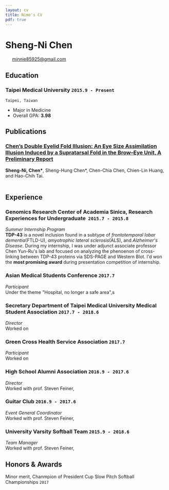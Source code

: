 ```yaml
---
layout: cv
title: Nimo's CV
pdf: true
---
```

# Sheng-Ni __Chen__

<div id="webaddress">
<i class="fi-mail" style="margin-left:1em"></i>
<a href="wn2155@columbia.edu" style="margin-left:0.5em">minnie85925@gmail.com</a>
</div>

## Education

### __Taipei Medical University__ `2015.9 - Present`
```
Taipei, Taiwan
```
- Major in Medicine
- Overall GPA: __3.98__


## Publications

### [__Chen’s Double Eyelid Fold Illusion: An Eye Size Assimilation Illusion Induced by a Supratarsal Fold in the Brow–Eye Unit, A Preliminary Report__](https://www.semanticscholar.org/paper/Chen’s-Double-Eyelid-Fold-Illusion%3A-An-Eye-Size-by-Chen-Chen/98d438dff383e8d70a2e0908f919eb675ce245e5)
__Sheng-Ni, Chen\*__, Sheng-Hung Chen\*, Chen-Chia Chen, Chien-Lin Huang, and Hao-Chih Tai.<br>  


## Experience

### __Genomics Research Center of Academia Sinica, Research Experiences  for Undergraduate__  `2015.7 - 2015.8`
_Summer Internship Program_<br>
__TDP-43__ is a novel inclusion found in a subtype of _frontotemporal lobar dementia_(FTLD-U), _amyotrophic lateral sclerosis_(ALS), and _Alzheimer's Disease_. During my internship, I was under adjunct associate professor Chen Yun-Ru's lab and focused on analyzing the phenoenon of cross-linking between TDP-43 proteins via SDS-PAGE and Western Blot. I'd won the __most promising award__ during presentation competition of internship.

### __Asian Medical Students Conference__ `2017.7`
_Participant_<br>
Under the theme "Hospital, no longer a safe area",s

### __Secretary Department of Taipei Medical University Medical Student Association__ `2017.7 - 2018.6`
_Director_<br>
Worked on 

### __Green Cross Health Service Association__ `2017.7`
_Participant_<br>
Worked on

### __High School Alumni Association__ `2016.9 - 2017.6`
_Director_<br>
Worked with prof. Steven Feiner,

### __Guitar Club__ `2016.9 - 2017.6`
_Event General Coordinator_<br>
Worked with prof. Steven Feiner,

### __University Varsity Softball Team__ `2015.9 - 2018.6`
_Team Manager_<br>
Worked with prof. Steven Feiner,


## Honors & Awards

Minor merit, Chanmpion of President Cup Slow Pitch Softball Championships `2017` <br>


<!-- ### Footer

Last updated: May 2013 -->
